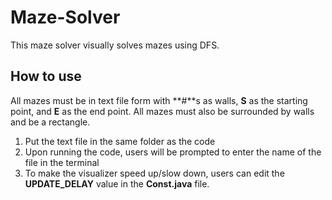 # Maze-Solver

This maze solver visually solves mazes using DFS.

## How to use
All mazes must be in text file form with **#**s as walls, **S** as the starting point, and **E** as the end point. All mazes must also be surrounded by walls and be a rectangle.

1. Put the text file in the same folder as the code
2. Upon running the code, users will be prompted to enter the name of the file in the terminal
3. To make the visualizer speed up/slow down, users can edit the **UPDATE_DELAY** value in the **Const.java** file.
